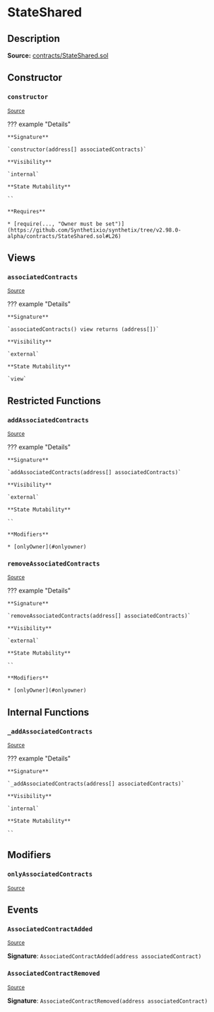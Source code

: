 # StateShared

## Description

**Source:** [contracts/StateShared.sol](https://github.com/Synthetixio/synthetix/tree/v2.98.0-alpha/contracts/StateShared.sol)

## Constructor

### `constructor`

<sub>[Source](https://github.com/Synthetixio/synthetix/tree/v2.98.0-alpha/contracts/StateShared.sol#L24)</sub>

??? example "Details"

    **Signature**

    `constructor(address[] associatedContracts)`

    **Visibility**

    `internal`

    **State Mutability**

    ``

    **Requires**

    * [require(..., "Owner must be set")](https://github.com/Synthetixio/synthetix/tree/v2.98.0-alpha/contracts/StateShared.sol#L26)

## Views

### `associatedContracts`

<sub>[Source](https://github.com/Synthetixio/synthetix/tree/v2.98.0-alpha/contracts/StateShared.sol#L57)</sub>

??? example "Details"

    **Signature**

    `associatedContracts() view returns (address[])`

    **Visibility**

    `external`

    **State Mutability**

    `view`

## Restricted Functions

### `addAssociatedContracts`

<sub>[Source](https://github.com/Synthetixio/synthetix/tree/v2.98.0-alpha/contracts/StateShared.sol#L43)</sub>

??? example "Details"

    **Signature**

    `addAssociatedContracts(address[] associatedContracts)`

    **Visibility**

    `external`

    **State Mutability**

    ``

    **Modifiers**

    * [onlyOwner](#onlyowner)

### `removeAssociatedContracts`

<sub>[Source](https://github.com/Synthetixio/synthetix/tree/v2.98.0-alpha/contracts/StateShared.sol#L48)</sub>

??? example "Details"

    **Signature**

    `removeAssociatedContracts(address[] associatedContracts)`

    **Visibility**

    `external`

    **State Mutability**

    ``

    **Modifiers**

    * [onlyOwner](#onlyowner)

## Internal Functions

### `_addAssociatedContracts`

<sub>[Source](https://github.com/Synthetixio/synthetix/tree/v2.98.0-alpha/contracts/StateShared.sol#L33)</sub>

??? example "Details"

    **Signature**

    `_addAssociatedContracts(address[] associatedContracts)`

    **Visibility**

    `internal`

    **State Mutability**

    ``

## Modifiers

### `onlyAssociatedContracts`

<sub>[Source](https://github.com/Synthetixio/synthetix/tree/v2.98.0-alpha/contracts/StateShared.sol#L63)</sub>

## Events

### `AssociatedContractAdded`

<sub>[Source](https://github.com/Synthetixio/synthetix/tree/v2.98.0-alpha/contracts/StateShared.sol#L70)</sub>

**Signature**: `AssociatedContractAdded(address associatedContract)`

### `AssociatedContractRemoved`

<sub>[Source](https://github.com/Synthetixio/synthetix/tree/v2.98.0-alpha/contracts/StateShared.sol#L71)</sub>

**Signature**: `AssociatedContractRemoved(address associatedContract)`
